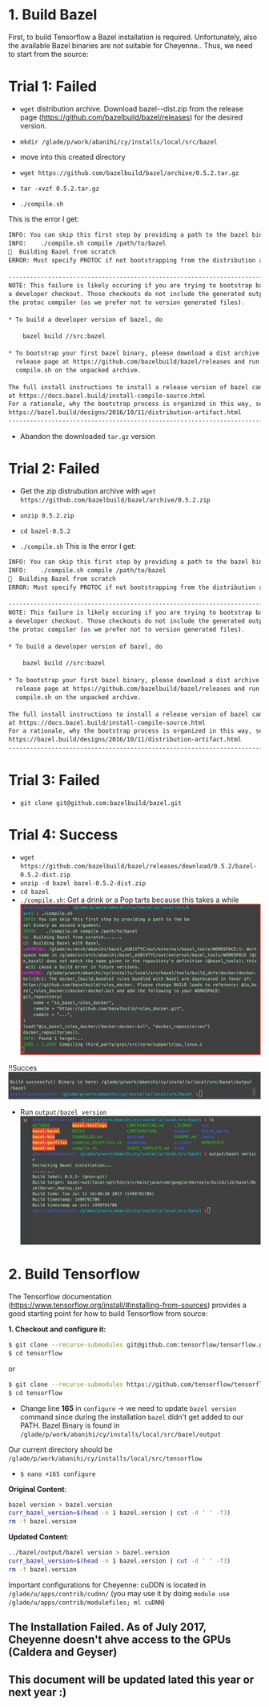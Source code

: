 # 1. Build Bazel

First, to build Tensorflow a Bazel installation is required. Unfortunately, also the available Bazel binaries are not suitable for Cheyenne.. Thus, we need to start from the source:

# Trial 1: Failed

- ```wget``` distribution archive. Download bazel-<VERSION>-dist.zip from the release page (https://github.com/bazelbuild/bazel/releases) for the desired version.

- ```mkdir /glade/p/work/abanihi/cy/installs/local/src/bazel```

- move into this created directory

- ```wget https://github.com/bazelbuild/bazel/archive/0.5.2.tar.gz```

- ```tar -xvzf 0.5.2.tar.gz ```

- ```./compile.sh```

This is the error I get:
```sh
INFO: You can skip this first step by providing a path to the bazel binary as second argument:
INFO:    ./compile.sh compile /path/to/bazel
🍃  Building Bazel from scratch
ERROR: Must specify PROTOC if not bootstrapping from the distribution artifact

--------------------------------------------------------------------------------
NOTE: This failure is likely occuring if you are trying to bootstrap bazel from
a developer checkout. Those checkouts do not include the generated output of
the protoc compiler (as we prefer not to version generated files).

* To build a developer version of bazel, do

    bazel build //src:bazel

* To bootstrap your first bazel binary, please download a dist archive from our
  release page at https://github.com/bazelbuild/bazel/releases and run
  compile.sh on the unpacked archive.

The full install instructions to install a release version of bazel can be found
at https://docs.bazel.build/install-compile-source.html
For a rationale, why the bootstrap process is organized in this way, see
https://bazel.build/designs/2016/10/11/distribution-artifact.html
--------------------------------------------------------------------------------
```

- Abandon the downloaded ```tar.gz``` version

# Trial 2: Failed

- Get the zip distrubution archive with ```wget https://github.com/bazelbuild/bazel/archive/0.5.2.zip```

- ```unzip 0.5.2.zip```

- ```cd bazel-0.5.2```

- ```./compile.sh```
This is the error I get:
```sh
INFO: You can skip this first step by providing a path to the bazel binary as second argument:
INFO:    ./compile.sh compile /path/to/bazel
🍃  Building Bazel from scratch
ERROR: Must specify PROTOC if not bootstrapping from the distribution artifact

--------------------------------------------------------------------------------
NOTE: This failure is likely occuring if you are trying to bootstrap bazel from
a developer checkout. Those checkouts do not include the generated output of
the protoc compiler (as we prefer not to version generated files).

* To build a developer version of bazel, do

    bazel build //src:bazel

* To bootstrap your first bazel binary, please download a dist archive from our
  release page at https://github.com/bazelbuild/bazel/releases and run
  compile.sh on the unpacked archive.

The full install instructions to install a release version of bazel can be found
at https://docs.bazel.build/install-compile-source.html
For a rationale, why the bootstrap process is organized in this way, see
https://bazel.build/designs/2016/10/11/distribution-artifact.html
--------------------------------------------------------------------------------
```

# Trial 3: Failed

- ```git clone git@github.com:bazelbuild/bazel.git```


# Trial 4: Success

- ```wget https://github.com/bazelbuild/bazel/releases/download/0.5.2/bazel-0.5.2-dist.zip```
- ```unzip -d bazel bazel-0.5.2-dist.zip```
-  ```cd bazel```
- ```./compile.sh```: Get a drink or a Pop tarts because this takes a while
![](bazel-build.png)

!!Succes
![](success.jpeg)

- Run ```output/bazel version```
![](test-version.jpeg)

# 2. Build Tensorflow

The Tensorflow documentation (https://www.tensorflow.org/install/#installing-from-sources) provides a good starting point for how to build Tensorflow from source:

**1. Checkout and configure it:**

```sh
$ git clone --recurse-submodules git@github.com:tensorflow/tensorflow.git
$ cd tensorflow
```

or 

```sh
$ git clone --recurse-submodules https://github.com/tensorflow/tensorflow
$ cd tensorflow
```

- Change line **165** in ```configure``` -> we need to update ```bazel version``` command since during the installation ```bazel``` didn't get added to our PATH. Bazel Binary is found in ```/glade/p/work/abanihi/cy/installs/local/src/bazel/output```

Our current directory should be ```/glade/p/work/abanihi/cy/installs/local/src/tensorflow```
- ```$ nano +165 configure```

**Original Content**:
```sh
bazel version > bazel.version
curr_bazel_version=$(head -n 1 bazel.version | cut -d ' ' -f3)
rm -f bazel.version
```

**Updated Content**:
```sh
../bazel/output/bazel version > bazel.version
curr_bazel_version=$(head -n 1 bazel.version | cut -d ' ' -f3)
rm -f bazel.version
```

Important configurations for Cheyenne:
cuDDN is located in ```/glade/u/apps/contrib/cudnn/``` (you may use it by doing 
```module use /glade/u/apps/contrib/modulefiles; ml cuDNN```)




## The Installation Failed. As of July 2017, Cheyenne doesn't ahve access to the GPUs (Caldera and Geyser)
## This document will be updated lated this year or next year :)